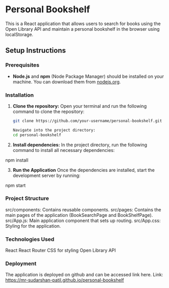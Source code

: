 # Personal Bookshelf

This is a React application that allows users to search for books using the Open Library API and maintain a personal bookshelf in the browser using localStorage.

## Setup Instructions

### Prerequisites
- **Node.js** and **npm** (Node Package Manager) should be installed on your machine. You can download them from [nodejs.org](https://nodejs.org/).

### Installation
1. **Clone the repository:**
   Open your terminal and run the following command to clone the repository:
   ```sh
   git clone https://github.com/your-username/personal-bookshelf.git

   Navigate into the project directory:
   cd personal-bookshelf
   
2. **Install dependencies:**
In the project directory, run the following command to install all necessary dependencies:

npm install

3. **Run the Application**
  Once the dependencies are installed, start the development server by running:

  npm start

### Project Structure
src/components: Contains reusable components.
src/pages: Contains the main pages of the application (BookSearchPage and BookShelfPage).
src/App.js: Main application component that sets up routing.
src/App.css: Styling for the application.

### Technologies Used
React
React Router
CSS for styling
Open Library API

### Deployment
The application is deployed on github and can be accessed link here.
Link: https://mr-sudarshan-patil.github.io/personal-bookshelf
